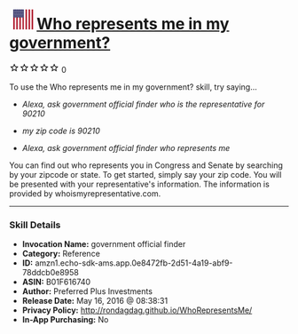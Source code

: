 # &nbsp;<img src="skill_icon" alt="Who represents me in my government? icon" width="36"> [Who represents me in my government?](http://alexa.amazon.com/#skills/amzn1.echo-sdk-ams.app.0e8472fb-2d51-4a19-abf9-78ddcb0e8958)
![0 stars](../../images/ic_star_border_black_18dp_1x.png)![0 stars](../../images/ic_star_border_black_18dp_1x.png)![0 stars](../../images/ic_star_border_black_18dp_1x.png)![0 stars](../../images/ic_star_border_black_18dp_1x.png)![0 stars](../../images/ic_star_border_black_18dp_1x.png) 0

To use the Who represents me in my government? skill, try saying...

* *Alexa, ask government official finder who is the representative for 90210*

* *my zip code is 90210*

* *Alexa, ask government official finder who represents me*

You can find out who represents you in Congress and Senate by searching by your zipcode or state. To get started, simply say your zip code. You will be presented with your representative's information.
The information is provided by whoismyrepresentative.com.

***

### Skill Details

* **Invocation Name:** government official finder
* **Category:** Reference
* **ID:** amzn1.echo-sdk-ams.app.0e8472fb-2d51-4a19-abf9-78ddcb0e8958
* **ASIN:** B01F616740
* **Author:** Preferred Plus Investments
* **Release Date:** May 16, 2016 @ 08:38:31
* **Privacy Policy:** http://rondagdag.github.io/WhoRepresentsMe/
* **In-App Purchasing:** No
